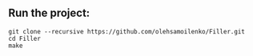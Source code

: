 Run the project:
-----
```
git clone --recursive https://github.com/olehsamoilenko/Filler.git
cd Filler
make
